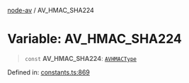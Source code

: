 [node-av](../globals.md) / AV\_HMAC\_SHA224

# Variable: AV\_HMAC\_SHA224

> `const` **AV\_HMAC\_SHA224**: [`AVHMACType`](../type-aliases/AVHMACType.md)

Defined in: [constants.ts:869](https://github.com/seydx/av/blob/f8631fc881b394300b1479f511d55cf1c370a87f/src/constants/constants.ts#L869)
